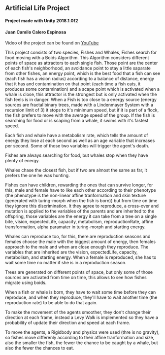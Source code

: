 ## Artificial Life Project

#### Project made with Unity 2018.1.0f2
#### Juan Camilo Calero Espinosa

Video of the project can be found on [YouTube](https://youtu.be/Q9sFIWvECU8)

This project consists of two species, Fishes and Whales, Fishes
search for food moving with a Boids Algorithm. This Algorithm
considers different points of space as attractors to each single
fish. Those point are the center of each fish's neighborhood,
an avoidance point to stay a little saparate from other fishes, 
an energy point, which is the best food that a fish can see 
(each fish has a vision radius) according to 
a balance of distance, energy that it has and contamination on 
that point (each time a fish eats, it produces some contamination) and 
a scape point which is activated when a whale is close, this attractor
is the strongest but is only activated when the fish feels is in danger.
When a Fish is too close to a energy source (energy sources are fractal 
binary trees, made with a Lindenmayer System with a recursion limit 
of 3) it stops to it's minimum speed, but if it is part of a flock, 
the fish prefers to move with the average speed of the group. If the 
fish is searching for food or is scaping from a whale, it swims with 
it's fastest speed.

Each fish and whale have a metabolism rate, which tells the amount of 
energy they lose at each second as well as an age variable that 
increases per second. Some of those two variables will trigger the 
agent's death.

Fishes are always searching for food, but whales stop when they have 
plenty of energy. 

Whales chase the closest fish, but if two are almost
the same as far, it prefers the one he was hunting.

Fishes can have children, rewarding the ones that can survive longer,
for this, male and female have to like each other according to their 
phenotype (the phenotype is the non-linear affine tranformation and skin
texture (generated with turing-morph when the fish is born)) but from 
time on time they ignore this discrimination.
It they agree to reproduce, a cross-over and mutation is applied to 
the variables of the parents and are inherited to the offspring, those 
variables are the energy it can take from a tree on a single bite, 
vision, expectedLife, capacity, metabolism, reproductionRate, 
affine transformation, alpha paramater in turing-morph and starting 
energy.

Whales can reproduce too, for this, there are reproduction seasons and
females choose the male with the biggest amount of energy, then females 
approach to the male and when are close enough they reproduce.
The variables that are inherited are the vision, expectedLife, capacity,
metabolism, and starting energy. When a female is reproduced, she has to
wait some time no matter if she is in a reproduction season.

Trees are generated on different points of space, but only some of those
sources are activated from time on time, this allows to see how fishes 
migrate using boids. 

When a fish or whale is born, they have to wait some time before they
can reproduce, and when they reproduce, they'll have to wait another 
time (the reproduction rate) to be able to do that again.   
  
To make the movement of the agents smoother, they don't change their
direction at each frame, instead a Levy Walk is implemented so they
have a probability of update their direction and speed at each frame.

To move the agents, a Rigidbody and physics were used (thre is no 
gravity), so fishes move differenly according to their affine 
tranformation and size, also the smaller the fish, the fewer the chance
to be caught by a whale, but also the fewer the chances to eat.
